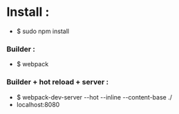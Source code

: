 # Install :
- $ sudo npm install

### Builder :
- $ webpack

### Builder + hot reload + server :
- $ webpack-dev-server --hot --inline --content-base ./
- localhost:8080
